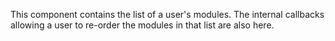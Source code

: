 This component contains the list of a user's modules. The internal callbacks allowing a user to re-order the modules in that list are also here.